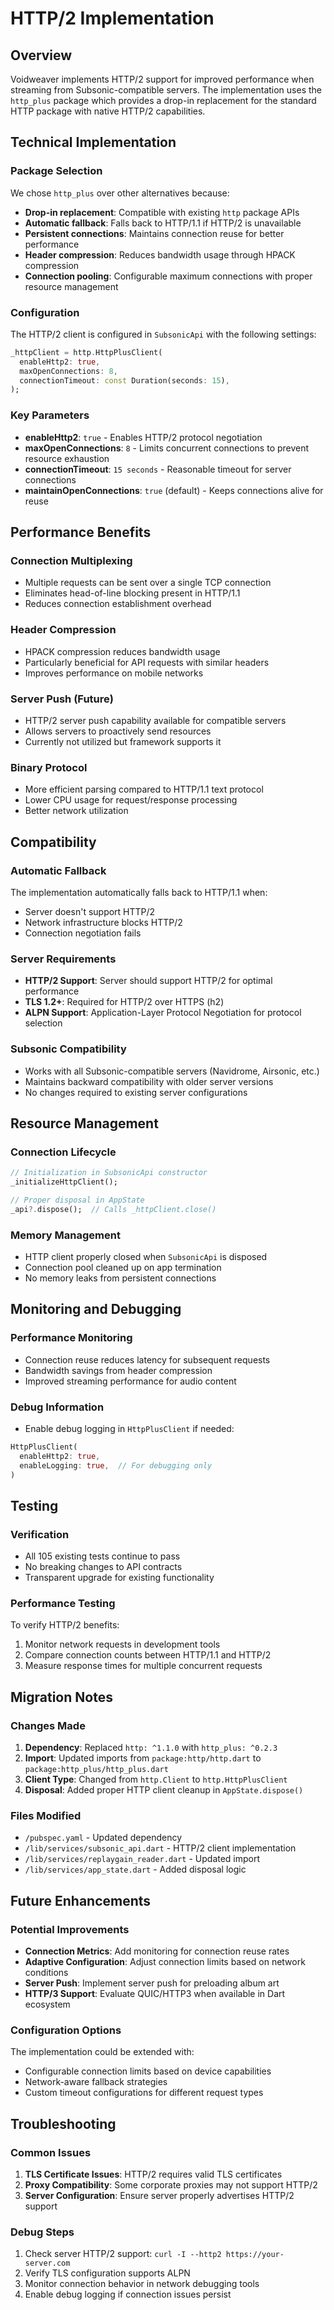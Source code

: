 # HTTP/2 Implementation

## Overview

Voidweaver implements HTTP/2 support for improved performance when streaming from Subsonic-compatible servers. The implementation uses the `http_plus` package which provides a drop-in replacement for the standard HTTP package with native HTTP/2 capabilities.

## Technical Implementation

### Package Selection

We chose `http_plus` over other alternatives because:
- **Drop-in replacement**: Compatible with existing `http` package APIs
- **Automatic fallback**: Falls back to HTTP/1.1 if HTTP/2 is unavailable
- **Persistent connections**: Maintains connection reuse for better performance
- **Header compression**: Reduces bandwidth usage through HPACK compression
- **Connection pooling**: Configurable maximum connections with proper resource management

### Configuration

The HTTP/2 client is configured in `SubsonicApi` with the following settings:

```dart
_httpClient = http.HttpPlusClient(
  enableHttp2: true,
  maxOpenConnections: 8,
  connectionTimeout: const Duration(seconds: 15),
);
```

### Key Parameters

- **enableHttp2**: `true` - Enables HTTP/2 protocol negotiation
- **maxOpenConnections**: `8` - Limits concurrent connections to prevent resource exhaustion
- **connectionTimeout**: `15 seconds` - Reasonable timeout for server connections
- **maintainOpenConnections**: `true` (default) - Keeps connections alive for reuse

## Performance Benefits

### Connection Multiplexing
- Multiple requests can be sent over a single TCP connection
- Eliminates head-of-line blocking present in HTTP/1.1
- Reduces connection establishment overhead

### Header Compression
- HPACK compression reduces bandwidth usage
- Particularly beneficial for API requests with similar headers
- Improves performance on mobile networks

### Server Push (Future)
- HTTP/2 server push capability available for compatible servers
- Allows servers to proactively send resources
- Currently not utilized but framework supports it

### Binary Protocol
- More efficient parsing compared to HTTP/1.1 text protocol
- Lower CPU usage for request/response processing
- Better network utilization

## Compatibility

### Automatic Fallback
The implementation automatically falls back to HTTP/1.1 when:
- Server doesn't support HTTP/2
- Network infrastructure blocks HTTP/2
- Connection negotiation fails

### Server Requirements
- **HTTP/2 Support**: Server should support HTTP/2 for optimal performance
- **TLS 1.2+**: Required for HTTP/2 over HTTPS (h2)
- **ALPN Support**: Application-Layer Protocol Negotiation for protocol selection

### Subsonic Compatibility
- Works with all Subsonic-compatible servers (Navidrome, Airsonic, etc.)
- Maintains backward compatibility with older server versions
- No changes required to existing server configurations

## Resource Management

### Connection Lifecycle
```dart
// Initialization in SubsonicApi constructor
_initializeHttpClient();

// Proper disposal in AppState
_api?.dispose();  // Calls _httpClient.close()
```

### Memory Management
- HTTP client properly closed when `SubsonicApi` is disposed
- Connection pool cleaned up on app termination
- No memory leaks from persistent connections

## Monitoring and Debugging

### Performance Monitoring
- Connection reuse reduces latency for subsequent requests
- Bandwidth savings from header compression
- Improved streaming performance for audio content

### Debug Information
- Enable debug logging in `HttpPlusClient` if needed:
```dart
HttpPlusClient(
  enableHttp2: true,
  enableLogging: true,  // For debugging only
)
```

## Testing

### Verification
- All 105 existing tests continue to pass
- No breaking changes to API contracts
- Transparent upgrade for existing functionality

### Performance Testing
To verify HTTP/2 benefits:
1. Monitor network requests in development tools
2. Compare connection counts between HTTP/1.1 and HTTP/2
3. Measure response times for multiple concurrent requests

## Migration Notes

### Changes Made
1. **Dependency**: Replaced `http: ^1.1.0` with `http_plus: ^0.2.3`
2. **Import**: Updated imports from `package:http/http.dart` to `package:http_plus/http_plus.dart`
3. **Client Type**: Changed from `http.Client` to `http.HttpPlusClient`
4. **Disposal**: Added proper HTTP client cleanup in `AppState.dispose()`

### Files Modified
- `/pubspec.yaml` - Updated dependency
- `/lib/services/subsonic_api.dart` - HTTP/2 client implementation
- `/lib/services/replaygain_reader.dart` - Updated import
- `/lib/services/app_state.dart` - Added disposal logic

## Future Enhancements

### Potential Improvements
- **Connection Metrics**: Add monitoring for connection reuse rates
- **Adaptive Configuration**: Adjust connection limits based on network conditions
- **Server Push**: Implement server push for preloading album art
- **HTTP/3 Support**: Evaluate QUIC/HTTP3 when available in Dart ecosystem

### Configuration Options
The implementation could be extended with:
- Configurable connection limits based on device capabilities
- Network-aware fallback strategies
- Custom timeout configurations for different request types

## Troubleshooting

### Common Issues
1. **TLS Certificate Issues**: HTTP/2 requires valid TLS certificates
2. **Proxy Compatibility**: Some corporate proxies may not support HTTP/2
3. **Server Configuration**: Ensure server properly advertises HTTP/2 support

### Debug Steps
1. Check server HTTP/2 support: `curl -I --http2 https://your-server.com`
2. Verify TLS configuration supports ALPN
3. Monitor connection behavior in network debugging tools
4. Enable debug logging if connection issues persist